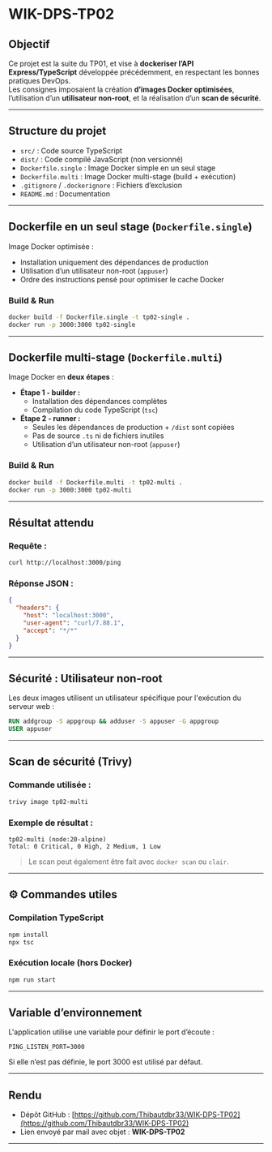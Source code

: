 # WIK-DPS-TP02

##  Objectif

Ce projet est la suite du TP01, et vise à **dockeriser l’API Express/TypeScript** développée précédemment, en respectant les bonnes pratiques DevOps.  
Les consignes imposaient la création **d’images Docker optimisées**, l’utilisation d’un **utilisateur non-root**, et la réalisation d’un **scan de sécurité**.

---

##  Structure du projet

- `src/` : Code source TypeScript
- `dist/` : Code compilé JavaScript (non versionné)
- `Dockerfile.single` : Image Docker simple en un seul stage
- `Dockerfile.multi` : Image Docker multi-stage (build + exécution)
- `.gitignore` / `.dockerignore` : Fichiers d’exclusion
- `README.md` : Documentation

---

##  Dockerfile en un seul stage (`Dockerfile.single`)

Image Docker optimisée :

- Installation uniquement des dépendances de production
- Utilisation d’un utilisateur non-root (`appuser`)
- Ordre des instructions pensé pour optimiser le cache Docker

###  Build & Run

```bash
docker build -f Dockerfile.single -t tp02-single .
docker run -p 3000:3000 tp02-single
```

---

##  Dockerfile multi-stage (`Dockerfile.multi`)

Image Docker en **deux étapes** :

- **Étape 1 - builder :**
  - Installation des dépendances complètes
  - Compilation du code TypeScript (`tsc`)
- **Étape 2 - runner :**
  - Seules les dépendances de production + `/dist` sont copiées
  - Pas de source `.ts` ni de fichiers inutiles
  - Utilisation d’un utilisateur non-root (`appuser`)

### Build & Run

```bash
docker build -f Dockerfile.multi -t tp02-multi .
docker run -p 3000:3000 tp02-multi
```

---

##  Résultat attendu

### Requête :

```bash
curl http://localhost:3000/ping
```

### Réponse JSON :

```json
{
  "headers": {
    "host": "localhost:3000",
    "user-agent": "curl/7.88.1",
    "accept": "*/*"
  }
}
```

---

##  Sécurité : Utilisateur non-root

Les deux images utilisent un utilisateur spécifique pour l'exécution du serveur web :

```dockerfile
RUN addgroup -S appgroup && adduser -S appuser -G appgroup
USER appuser
```

---

##  Scan de sécurité (Trivy)

### Commande utilisée :

```bash
trivy image tp02-multi
```

### Exemple de résultat :

```
tp02-multi (node:20-alpine)
Total: 0 Critical, 0 High, 2 Medium, 1 Low
```

> Le scan peut également être fait avec `docker scan` ou `clair`.

---

## ⚙ Commandes utiles

### Compilation TypeScript

```bash
npm install
npx tsc
```

### Exécution locale (hors Docker)

```bash
npm run start
```

---

##  Variable d’environnement

L'application utilise une variable pour définir le port d’écoute :

```env
PING_LISTEN_PORT=3000
```

Si elle n’est pas définie, le port 3000 est utilisé par défaut.

---

##  Rendu

-  Dépôt GitHub : [https://github.com/Thibautdbr33/WIK-DPS-TP02](https://github.com/Thibautdbr33/WIK-DPS-TP02)
-  Lien envoyé par mail avec objet : **WIK-DPS-TP02**

---

